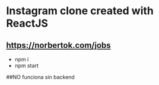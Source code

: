 # Instagram clone created with ReactJS
## https://norbertok.com/jobs

* npm i
* npm start

##NO funciona sin backend
